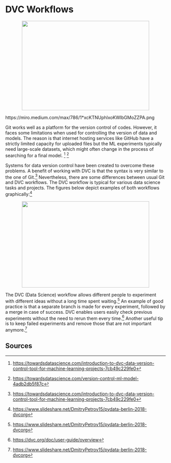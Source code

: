 # DVC Workflows

<p align="center">
<img src="https://user-images.githubusercontent.com/114607096/194352724-52e798ad-5b6c-4674-a8cb-da631b656e21.png" height = "280" width="400"/>
</p>
https://miro.medium.com/max/786/1*xcKTNUphlxoKWlbGMoZZPA.png

Git works well as a platform for the version control of codes. However, it faces some limitations when used for controlling the version of data and models. The reason is that internet hosting services like GitHub have a strictly limited capacity for uploaded files but the ML experiments typically need large-scale datasets, which might often change in the process of searching for a final model. [^1] [^2] 

Systems for data version control have been created to overcome these problems. A benefit of working with DVC is that the syntax is very similar to the one of Git.[^1] Nevertheless, there are some differences between usual Git and DVC workflows. The DVC workflow is typical for various data science tasks and projects. The figures below depict examples of both workflows graphically:[^3]    

<p align="center">
<img src="https://user-images.githubusercontent.com/114607096/195655400-c6c71513-cba1-47fa-bf69-fdc294d2d8a5.png" height = "270" width="400"/>
</p>

The DVC (Data Science) workflow allows different people to experiment with different ideas without a long time spent waiting.[^3] An example of good practice is that a separate branch is made for every experiment, followed by a merge in case of success. DVC enables users easily check previous experiments without the need to rerun them every time.[^4] Another useful tip is to keep failed experiments and remove those that are not important anymore.[^3]   

## Sources

[^1]: https://towardsdatascience.com/introduction-to-dvc-data-version-control-tool-for-machine-learning-projects-7cb49c229fe0
[^2]: https://towardsdatascience.com/version-control-ml-model-4adb2db5f87c
[^3]: https://www.slideshare.net/DmitryPetrov15/pydata-berlin-2018-dvcorg
[^4]: https://dvc.org/doc/user-guide/overview
 
